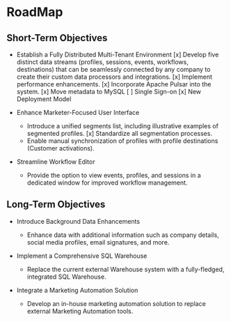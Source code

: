 # RoadMap

## Short-Term Objectives

* Establish a Fully Distributed Multi-Tenant Environment
  [x] Develop five distinct data streams (profiles, sessions, events, workflows, destinations) that can be seamlessly
  connected by any company to create their custom data processors and integrations.
  [x] Implement performance enhancements.
  [x] Incorporate Apache Pulsar into the system.
  [x] Move metadata to MySQL
  [ ] Single Sign-on
  [x] New Deployment Model

* Enhance Marketer-Focused User Interface
    - Introduce a unified segments list, including illustrative examples of segmented profiles.
    [x] Standardize all segmentation processes.
    - Enable manual synchronization of profiles with profile destinations (Customer activations).

* Streamline Workflow Editor
    - Provide the option to view events, profiles, and sessions in a dedicated window for improved workflow management.

## Long-Term Objectives

* Introduce Background Data Enhancements
    - Enhance data with additional information such as company details, social media profiles, email signatures, and
      more.

* Implement a Comprehensive SQL Warehouse
    - Replace the current external Warehouse system with a fully-fledged, integrated SQL Warehouse.

* Integrate a Marketing Automation Solution
    - Develop an in-house marketing automation solution to replace external Marketing Automation tools.
